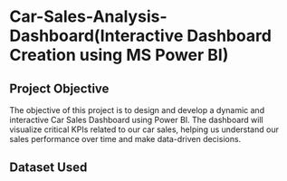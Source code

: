 # Car-Sales-Analysis-Dashboard(Interactive Dashboard Creation using MS Power BI)
## Project Objective
The objective of this project is to design and develop a dynamic and interactive Car Sales Dashboard using Power BI. The dashboard will visualize critical KPIs related to our car sales, helping us understand our sales performance over time and make data-driven decisions.

## Dataset Used

